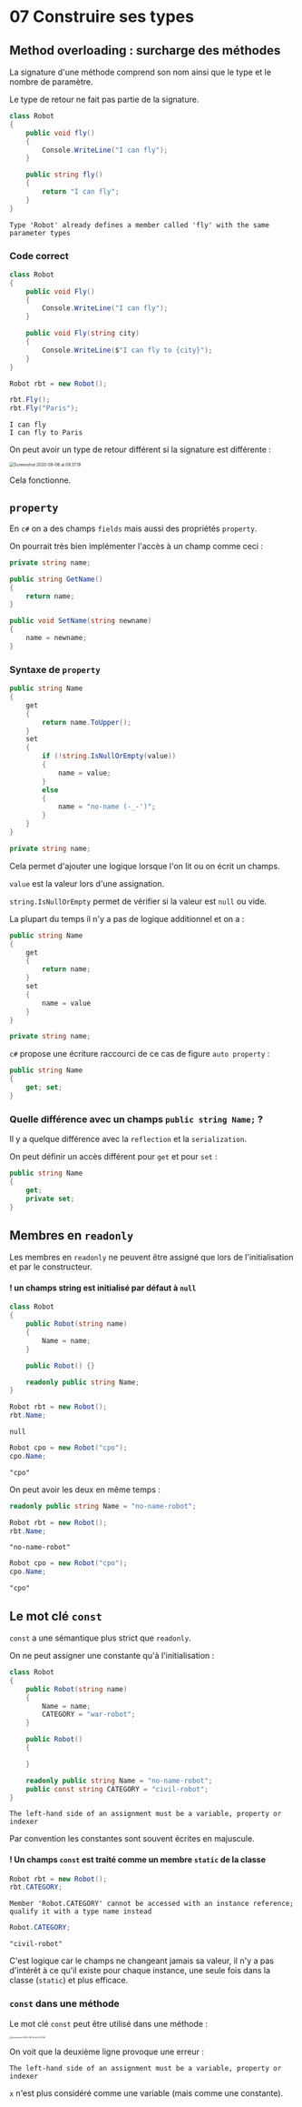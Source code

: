 # 07 Construire ses types

## Method overloading : surcharge des méthodes

La signature d'une méthode comprend son nom ainsi que le type et le nombre de paramètre.

Le type de retour ne fait pas partie de la signature.

```cs
class Robot
{
    public void fly()
    {
        Console.WriteLine("I can fly");
    }

    public string fly()
    {
        return "I can fly";
    }
}
```

```
Type 'Robot' already defines a member called 'fly' with the same parameter types
```

### Code correct

```cs
class Robot
{
    public void Fly()
    {
        Console.WriteLine("I can fly");
    }

    public void Fly(string city)
    {
        Console.WriteLine($"I can fly to {city}");
    }
}

Robot rbt = new Robot();

rbt.Fly();
rbt.Fly("Paris");
```

```
I can fly
I can fly to Paris
```

On peut avoir un type de retour différent si la signature est différente :

<img src="assets/Screenshot 2020-08-06 at 09.37.19.png" alt="Screenshot 2020-08-06 at 09.37.19" style="zoom:50%;" />

Cela fonctionne.

## `property`

En `c#` on a des champs `fields` mais aussi des propriétés `property`.

On pourrait très bien implémenter l'accès à un champ comme ceci :

```cs
private string name;

public string GetName()
{
    return name;
}

public void SetName(string newname)
{
    name = newname;
}
```

### Syntaxe de `property`

```cs
public string Name
{
    get
    {
        return name.ToUpper();
    }
    set
    {
        if (!string.IsNullOrEmpty(value))
        {
            name = value;
        }
        else
        {
            name = "no-name (-_-')";
        }
    }
}

private string name;
```

Cela permet d'ajouter une logique lorsque l'on lit ou on écrit un champs.

`value` est la valeur lors d'une assignation.

`string.IsNullOrEmpty` permet de vérifier si la valeur est `null` ou vide.

La plupart du temps il n'y a pas de logique additionnel et on a :

```cs
public string Name
{
    get
    {
        return name;
    }
    set
    {
        name = value
    }
}

private string name;
```

`c#` propose une écriture raccourci de ce cas de figure `auto property` :

```cs
public string Name
{
    get; set;
}
```

### Quelle différence avec un champs `public string Name;` ?

Il y a quelque différence avec la `reflection` et la `serialization`.

On peut définir un accès différent pour `get` et pour `set` :

```cs
public string Name
{
    get;
    private set;
}
```



## Membres en `readonly`

Les membres en `readonly` ne peuvent être assigné que lors de l'initialisation et par le constructeur.

#### ! un champs string est initialisé par défaut à `null`

```cs
class Robot
{
    public Robot(string name)
    {
        Name = name;
    }

    public Robot() {}    

    readonly public string Name;
}

Robot rbt = new Robot();
rbt.Name;
```

```
null
```

```cs
Robot cpo = new Robot("cpo");
cpo.Name;
```

```
"cpo"
```

On peut avoir les deux en même temps :

```cs
readonly public string Name = "no-name-robot";
```

```cs
Robot rbt = new Robot();
rbt.Name;
```

```
"no-name-robot"
```

```cs
Robot cpo = new Robot("cpo");
cpo.Name;
```

```
"cpo"
```



## Le mot clé `const`

`const` a une sémantique plus strict que `readonly`.

On ne peut assigner une constante qu'à l'initialisation :

```cs
class Robot
{
    public Robot(string name)
    {
        Name = name;
        CATEGORY = "war-robot";
    }

    public Robot()
    {

    }    

    readonly public string Name = "no-name-robot";
    public const string CATEGORY = "civil-robot";
}
```

```
The left-hand side of an assignment must be a variable, property or indexer
```

Par convention les constantes sont souvent écrites en majuscule.

#### ! Un champs `const` est traité comme un membre `static` de la classe

```cs
Robot rbt = new Robot();
rbt.CATEGORY;
```

```
Member 'Robot.CATEGORY' cannot be accessed with an instance reference; qualify it with a type name instead
```

```cs
Robot.CATEGORY;
```

```
"civil-robot"
```

C'est logique car le champs ne changeant jamais sa valeur, il n'y a pas d'intérêt à ce qu'il existe pour chaque instance, une seule fois dans la classe (`static`) et plus efficace.



### `const` dans une méthode

Le mot clé `const` peut être utilisé dans une méthode :

<img src="assets/Screenshot 2020-08-06 at 10.37.59.png" alt="Screenshot 2020-08-06 at 10.37.59" style="zoom:25%;" />

On voit que la deuxième ligne provoque une erreur :

```
The left-hand side of an assignment must be a variable, property or indexer
```

`x` n'est plus considéré comme une variable (mais comme une constante).

